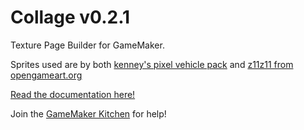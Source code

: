 # Collage v0.2.1
Texture Page Builder for GameMaker.

Sprites used are by both [kenney's pixel vehicle pack](https://kenney.nl/assets/pixel-vehicle-pack) and [z11z11 from opengameart.org](https://opengameart.org/content/soldier-walking-animation)

[Read the documentation here!](https://tabularelf.com/docs/collage/#/latest/)

Join the [GameMaker Kitchen](https://discord.gg/8krYCqr) for help!
